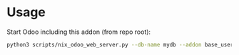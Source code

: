 # Usage

Start Odoo including this addon (from repo root):

```bash
python3 scripts/nix_odoo_web_server.py --db-name mydb --addon base_user_show_email
```
